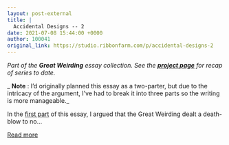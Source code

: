```yaml
---
layout: post-external
title: |
  Accidental Designs -- 2
date: 2021-07-08 15:44:00 +0000
author: 100041
original_link: https://studio.ribbonfarm.com/p/accidental-designs-2
---
```


_Part of the **Great Weirding** essay collection._ _See the **[project page](https://studio.ribbonfarm.com/subscribe?utm_medium=rss&utm_content=37965434)** for recap of series to date._

_ **Note** : I’d originally planned this essay as a two-parter, but due to the intricacy of the argument, I’ve had to break it into three parts so the writing is more manageable._

In the [first part](https://studio.ribbonfarm.com/subscribe?utm_medium=rss&utm_content=37965434) of this essay, I argued that the Great Weirding dealt a death-blow to no…

[Read more](https://studio.ribbonfarm.com/p/accidental-designs-2)
